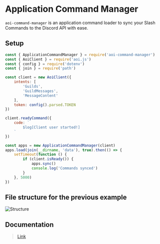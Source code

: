 # Application Command Manager
`aoi-command-manager` is an application command loader to sync your
Slash Commands to the Discord API with ease.

## Setup
```js
const { ApplicationCommandManager } = require('aoi-command-manager')
const { AoiClient } = require('aoi.js')
const { config } = require('dotenv')
const { join } = require('path')

const client = new AoiClient({
    intents: [
        'Guilds',
        'GuildMessages',
        'MessageContent'
    ],
    token: config().parsed.TOKEN
})

client.readyCommand({
    code: `
        $log[Client user started!]
    `
})

const apps = new ApplicationCommandManager(client)
apps.load(join(__dirname, 'data'), true).then(() => {
    setTimeout(function () {
        if (client.isReady()) {
            apps.sync()
            console.log('Commands synced')
        }
    }, 5000)
})
```

## File structure for the previous example
![Structure](https://cdn.discordapp.com/attachments/996126408151683107/1183094673397522562/image.png?ex=658715c6&is=6574a0c6&hm=1bfcadad55f5d97f600078f4912ef50b89ad8dcb8f50d4403f6268c727dcad9e&)

## Documentation
> [Link](https://cyberghxst.github.io/aoi-command-manager)